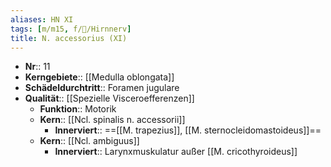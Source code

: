 ```yaml
---
aliases: HN XI
tags: [m/m15, f/🧠/Hirnnerv]
title: N. accessorius (XI)
---
```

- **Nr**:: 11
- **Kerngebiete**:: [[Medulla oblongata]]
- **Schädeldurchtritt**:: Foramen jugulare
- **Qualität**:: [[Spezielle Visceroefferenzen]]
	- **Funktion**:: Motorik
	- **Kern**:: [[Ncl. spinalis n. accessorii]]
		- **Innerviert**:: ==[[M. trapezius]], [[M. sternocleidomastoideus]]==
	- **Kern**:: [[Ncl. ambiguus]]
		- **Innerviert**:: Larynxmuskulatur außer [[M. cricothyroideus]]